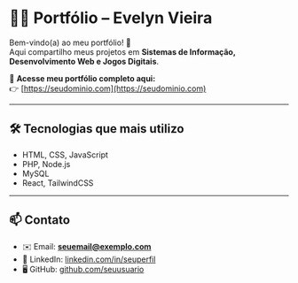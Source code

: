 # 👩‍💻 Portfólio – Evelyn Vieira  

Bem-vindo(a) ao meu portfólio! 🚀  
Aqui compartilho meus projetos em **Sistemas de Informação, Desenvolvimento Web e Jogos Digitais**.  

🔗 **Acesse meu portfólio completo aqui:**  
👉 [https://seudominio.com](https://seudominio.com)  

---

## 🛠️ Tecnologias que mais utilizo  

- HTML, CSS, JavaScript  
- PHP, Node.js  
- MySQL  
- React, TailwindCSS    

---

## 📫 Contato  

- ✉️ Email: **seuemail@exemplo.com**  
- 💼 LinkedIn: [linkedin.com/in/seuperfil](https://linkedin.com/in/seuperfil)  
- 🖥️ GitHub: [github.com/seuusuario](https://github.com/seuusuario)  

